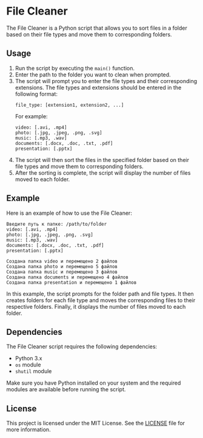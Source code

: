 # File Cleaner

The File Cleaner is a Python script that allows you to sort files in a folder based on their file types and move them to corresponding folders.

## Usage

1. Run the script by executing the `main()` function.
2. Enter the path to the folder you want to clean when prompted.
3. The script will prompt you to enter the file types and their corresponding extensions. The file types and extensions should be entered in the following format:
   ```
   file_type: [extension1, extension2, ...]
   ```
   For example:
   ```
   video: [.avi, .mp4]
   photo: [.jpg, .jpeg, .png, .svg]
   music: [.mp3, .wav]
   documents: [.docx, .doc, .txt, .pdf]
   presentation: [.pptx]
   ```
4. The script will then sort the files in the specified folder based on their file types and move them to corresponding folders.
5. After the sorting is complete, the script will display the number of files moved to each folder.

## Example

Here is an example of how to use the File Cleaner:

```
Введите путь к папке: /path/to/folder
video: [.avi, .mp4]
photo: [.jpg, .jpeg, .png, .svg]
music: [.mp3, .wav]
documents: [.docx, .doc, .txt, .pdf]
presentation: [.pptx]
```

```
Создана папка video и перемещено 2 файлов
Создана папка photo и перемещено 5 файлов
Создана папка music и перемещено 3 файлов
Создана папка documents и перемещено 4 файлов
Создана папка presentation и перемещено 1 файлов
```

In this example, the script prompts for the folder path and file types. It then creates folders for each file type and moves the corresponding files to their respective folders. Finally, it displays the number of files moved to each folder.

## Dependencies

The File Cleaner script requires the following dependencies:

- Python 3.x
- `os` module
- `shutil` module

Make sure you have Python installed on your system and the required modules are available before running the script.

## License

This project is licensed under the MIT License. See the [LICENSE](LICENSE) file for more information.
